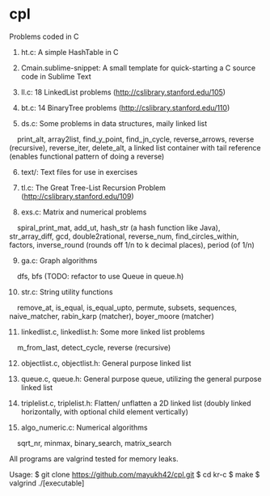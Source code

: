 # cpl
Problems coded in C

1. ht.c: A simple HashTable in C

2. Cmain.sublime-snippet: A small template for quick-starting a C source code in Sublime Text

3. ll.c: 18 LinkedList problems (http://cslibrary.stanford.edu/105)

4. bt.c: 14 BinaryTree problems (http://cslibrary.stanford.edu/110)

5. ds.c: Some problems in data structures, maily linked list

&nbsp;&nbsp;&nbsp;&nbsp;print_alt, array2list, find_y_point, find_jn_cycle, reverse_arrows, reverse (recursive), reverse_iter, delete_alt, a linked list container with tail reference (enables functional pattern of doing a reverse)

6. text/: Text files for use in exercises

7. tl.c: The Great Tree-List Recursion Problem (http://cslibrary.stanford.edu/109)

8. exs.c: Matrix and numerical problems

&nbsp;&nbsp;&nbsp;&nbsp;spiral_print_mat, add_ut, hash_str (a hash function like Java), str_array_diff, gcd, double2rational, reverse_num, find_circles_within, factors, inverse_round (rounds off 1/n to k decimal places), period (of 1/n)

9. ga.c: Graph algorithms

&nbsp;&nbsp;&nbsp;&nbsp;dfs, bfs (TODO: refactor to use Queue in queue.h)

10. str.c: String utility functions

&nbsp;&nbsp;&nbsp;&nbsp;remove_at, is_equal, is_equal_upto, permute, subsets, sequences, naive_matcher, rabin_karp (matcher), boyer_moore (matcher)

11. linkedlist.c, linkedlist.h: Some more linked list problems

&nbsp;&nbsp;&nbsp;&nbsp;m_from_last, detect_cycle, reverse (recursive)

12. objectlist.c, objectlist.h: General purpose linked list

13. queue.c, queue.h: General purpose queue, utilizing the general purpose linked list

14. triplelist.c, triplelist.h: Flatten/ unflatten a 2D linked list (doubly linked horizontally, with optional child element vertically)

15. algo_numeric.c: Numerical algorithms

&nbsp;&nbsp;&nbsp;&nbsp;sqrt_nr, minmax, binary_search, matrix_search


All programs are valgrind tested for memory leaks.


Usage: 
$ git clone https://github.com/mayukh42/cpl.git
$ cd kr-c
$ make
$ valgrind ./[executable]